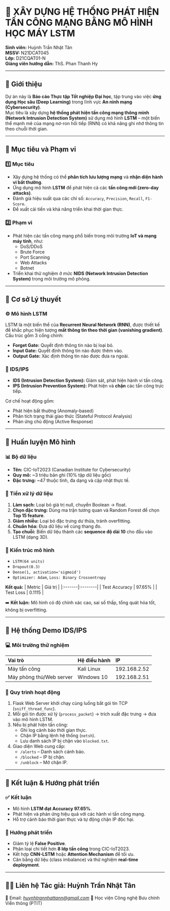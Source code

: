# 🚀 XÂY DỰNG HỆ THỐNG PHÁT HIỆN TẤN CÔNG MẠNG BẰNG MÔ HÌNH HỌC MÁY LSTM

**Sinh viên:** Huỳnh Trần Nhật Tân  
**MSSV:** N21DCAT045  
**Lớp:** D21CQAT01-N  
**Giảng viên hướng dẫn:** ThS. Phan Thanh Hy  

---

## 📘 Giới thiệu
Dự án này là **Báo cáo Thực tập Tốt nghiệp Đại học**, tập trung vào việc **ứng dụng Học sâu (Deep Learning)** trong lĩnh vực **An ninh mạng (Cybersecurity)**.  
Mục tiêu là xây dựng **hệ thống phát hiện tấn công mạng thông minh (Network Intrusion Detection System)** sử dụng mô hình **LSTM** – một biến thể mạnh mẽ của mạng nơ-ron hồi tiếp (RNN) có khả năng ghi nhớ thông tin theo chuỗi thời gian.

---

## 🎯 Mục tiêu và Phạm vi

### 1️⃣ Mục tiêu
- Xây dựng hệ thống có thể **phân tích lưu lượng mạng** và **nhận diện hành vi bất thường**.  
- Ứng dụng mô hình **LSTM** để phát hiện cả các **tấn công mới (zero-day attacks)**.  
- Đánh giá hiệu suất qua các chỉ số: `Accuracy`, `Precision`, `Recall`, `F1-Score`.  
- Đề xuất cải tiến và khả năng triển khai thời gian thực.

### 2️⃣ Phạm vi
- Phát hiện các tấn công mạng phổ biến trong môi trường **IoT và mạng máy tính**, như:
  - DoS/DDoS
  - Brute Force
  - Port Scanning
  - Web Attacks
  - Botnet  
- Triển khai thử nghiệm ở mức **NIDS (Network Intrusion Detection System)** trong môi trường mô phỏng.

---

## 🧠 Cơ sở Lý thuyết

### ⚙️ Mô hình LSTM
LSTM là một biến thể của **Recurrent Neural Network (RNN)**, được thiết kế để khắc phục hiện tượng **mất thông tin theo thời gian (vanishing gradient)**.  
Cấu trúc gồm 3 cổng chính:
- **Forget Gate:** Quyết định thông tin nào bị loại bỏ.  
- **Input Gate:** Quyết định thông tin nào được thêm vào.  
- **Output Gate:** Xác định thông tin nào được đưa ra ngoài.  

### 🔐 IDS/IPS
- **IDS (Intrusion Detection System):** Giám sát, phát hiện hành vi tấn công.  
- **IPS (Intrusion Prevention System):** Phát hiện và **chặn** các tấn công trực tiếp.  

Cơ chế hoạt động gồm:
- Phát hiện bất thường (Anomaly-based)
- Phân tích trạng thái giao thức (Stateful Protocol Analysis)
- Phản ứng chủ động (Active Response)

---

## 🧩 Huấn luyện Mô hình

### 📊 Bộ dữ liệu
- **Tên:** CIC-IoT2023 (Canadian Institute for Cybersecurity)  
- **Quy mô:** ~3 triệu bản ghi (10% tập dữ liệu gốc)  
- **Đặc trưng:** ~47 thuộc tính, đa dạng và cập nhật thực tế.  

### 🔧 Tiền xử lý dữ liệu
1. **Làm sạch:** Loại bỏ giá trị null, chuyển Boolean → float.  
2. **Chọn đặc trưng:** Dùng ma trận tương quan và Random Forest để chọn **Top 15 feature**.  
3. **Giảm nhiễu:** Loại bỏ đặc trưng dư thừa, tránh overfitting.  
4. **Chuẩn hóa:** Đưa dữ liệu về cùng thang đo.  
5. **Tạo chuỗi:** Biến dữ liệu thành các **sequence độ dài 10** cho đầu vào LSTM (dạng 3D).  

### 🧮 Kiến trúc mô hình
- `LSTM(64 units)`  
- `Dropout(0.3)`  
- `Dense(1, activation='sigmoid')`  
- `Optimizer: Adam`, `Loss: Binary Crossentropy`  

**Kết quả:**
| Metric | Giá trị |
|:-------|:--------|
| Test Accuracy | 97.65% |
| Test Loss | 0.1115 |

➡️ **Kết luận:** Mô hình có độ chính xác cao, sai số thấp, tổng quát hóa tốt, không bị overfitting.

---

## 🧪 Hệ thống Demo IDS/IPS

### 💻 Môi trường thử nghiệm
| Vai trò | Hệ điều hành | IP |
|:---------|:--------------|:--|
| Máy tấn công | Kali Linux | 192.168.2.52 |
| Máy phòng thủ/Web server | Windows 10 | 192.168.2.51 |

### 🔄 Quy trình hoạt động
1. Flask Web Server khởi chạy cùng luồng bắt gói tin TCP (`sniff_thread_func`).  
2. Mỗi gói tin được xử lý (`process_packet`) → trích xuất đặc trưng → đưa vào mô hình LSTM.  
3. Nếu bị phát hiện tấn công:
   - Ghi log cảnh báo thời gian thực.  
   - Chặn IP bằng lệnh hệ thống (`netsh`).  
   - Lưu danh sách IP bị chặn vào `blocked.txt`.  
4. Giao diện Web cung cấp:
   - `/alerts` – Danh sách cảnh báo.  
   - `/blocked` – IP bị chặn.  
   - `/unblock` – Mở chặn IP.

---

## 🏁 Kết luận & Hướng phát triển

### ✅ Kết luận
- Mô hình **LSTM đạt Accuracy 97.65%**.  
- Phát hiện và phản ứng hiệu quả với các hành vi tấn công mạng.  
- Hỗ trợ cảnh báo thời gian thực và tự động chặn IP độc hại.

### 🔮 Hướng phát triển
- Giảm tỷ lệ **False Positive**.  
- Phân loại chi tiết hơn **8 lớp tấn công** trong CIC-IoT2023.  
- Kết hợp **CNN-LSTM** hoặc **Attention Mechanism** để tối ưu.  
- Cân bằng dữ liệu (class imbalance) và thử nghiệm **real-time deployment**.

---

## 🧑‍💻 Liên hệ **Tác giả:** Huỳnh Trần Nhật Tân
📧 Email: *huynhtrannhattann@gmail.com* 
📍 Học viện Công nghệ Bưu chính Viễn thông (PTIT) 

